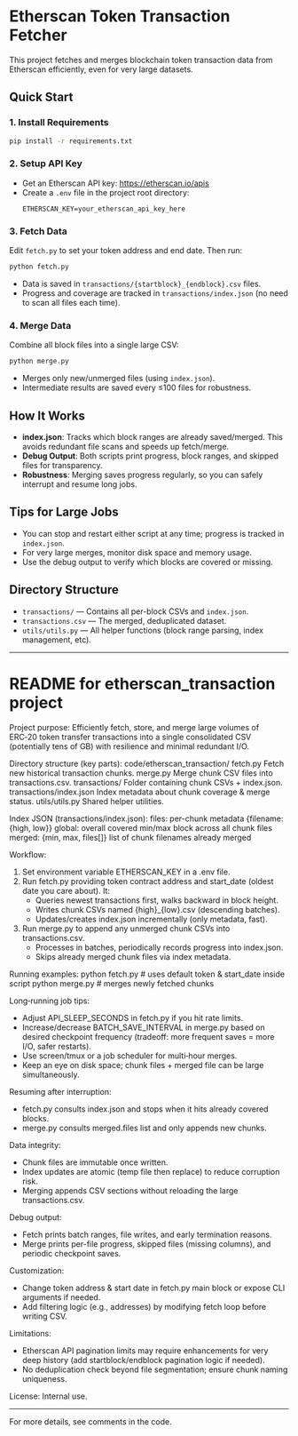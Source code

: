 # Etherscan Token Transaction Fetcher

This project fetches and merges blockchain token transaction data from Etherscan efficiently, even for very large datasets.

## Quick Start

### 1. Install Requirements

```bash
pip install -r requirements.txt
```

### 2. Setup API Key

- Get an Etherscan API key: https://etherscan.io/apis
- Create a `.env` file in the project root directory:
  ```
  ETHERSCAN_KEY=your_etherscan_api_key_here
  ```

### 3. Fetch Data

Edit `fetch.py` to set your token address and end date. Then run:

```bash
python fetch.py
```

- Data is saved in `transactions/{startblock}_{endblock}.csv` files.
- Progress and coverage are tracked in `transactions/index.json` (no need to scan all files each time).

### 4. Merge Data

Combine all block files into a single large CSV:

```bash
python merge.py
```

- Merges only new/unmerged files (using `index.json`).
- Intermediate results are saved every ≤100 files for robustness.

## How It Works

- **index.json**: Tracks which block ranges are already saved/merged. This avoids redundant file scans and speeds up fetch/merge.
- **Debug Output**: Both scripts print progress, block ranges, and skipped files for transparency.
- **Robustness**: Merging saves progress regularly, so you can safely interrupt and resume long jobs.

## Tips for Large Jobs

- You can stop and restart either script at any time; progress is tracked in `index.json`.
- For very large merges, monitor disk space and memory usage.
- Use the debug output to verify which blocks are covered or missing.

## Directory Structure

- `transactions/` — Contains all per-block CSVs and `index.json`.
- `transactions.csv` — The merged, deduplicated dataset.
- `utils/utils.py` — All helper functions (block range parsing, index management, etc).

---

# README for etherscan_transaction project

Project purpose:
Efficiently fetch, store, and merge large volumes of ERC‑20 token transfer transactions into a single consolidated CSV (potentially tens of GB) with resilience and minimal redundant I/O.

Directory structure (key parts):
code/etherscan_transaction/
  fetch.py               Fetch new historical transaction chunks.
  merge.py               Merge chunk CSV files into transactions.csv.
  transactions/          Folder containing chunk CSVs + index.json.
  transactions/index.json Index metadata about chunk coverage & merge status.
  utils/utils.py         Shared helper utilities.

Index JSON (transactions/index.json):
files: per-chunk metadata {filename: {high, low}}
global: overall covered min/max block across all chunk files
merged: {min, max, files[]} list of chunk filenames already merged

Workflow:
1. Set environment variable ETHERSCAN_KEY in a .env file.
2. Run fetch.py providing token contract address and start_date (oldest date you care about). It:
   - Queries newest transactions first, walks backward in block height.
   - Writes chunk CSVs named {high}_{low}.csv (descending batches).
   - Updates/creates index.json incrementally (only metadata, fast).
3. Run merge.py to append any unmerged chunk CSVs into transactions.csv.
   - Processes in batches, periodically records progress into index.json.
   - Skips already merged chunk files via index metadata.

Running examples:
python fetch.py                  # uses default token & start_date inside script
python merge.py                  # merges newly fetched chunks

Long‑running job tips:
- Adjust API_SLEEP_SECONDS in fetch.py if you hit rate limits.
- Increase/decrease BATCH_SAVE_INTERVAL in merge.py based on desired checkpoint frequency (tradeoff: more frequent saves = more I/O, safer restarts).
- Use screen/tmux or a job scheduler for multi‑hour merges.
- Keep an eye on disk space; chunk files + merged file can be large simultaneously.

Resuming after interruption:
- fetch.py consults index.json and stops when it hits already covered blocks.
- merge.py consults merged.files list and only appends new chunks.

Data integrity:
- Chunk files are immutable once written.
- Index updates are atomic (temp file then replace) to reduce corruption risk.
- Merging appends CSV sections without reloading the large transactions.csv.

Debug output:
- Fetch prints batch ranges, file writes, and early termination reasons.
- Merge prints per-file progress, skipped files (missing columns), and periodic checkpoint saves.

Customization:
- Change token address & start date in fetch.py main block or expose CLI arguments if needed.
- Add filtering logic (e.g., addresses) by modifying fetch loop before writing CSV.

Limitations:
- Etherscan API pagination limits may require enhancements for very deep history (add startblock/endblock pagination logic if needed).
- No deduplication check beyond file segmentation; ensure chunk naming uniqueness.

License: Internal use.

---

For more details, see comments in the code.
